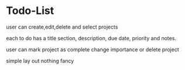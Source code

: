 # Todo-List

user can create,edit,delete and select projects

each to do has a title section, description, due date, priority and notes.

user can mark project as complete change importance or delete project

simple lay out nothing fancy
